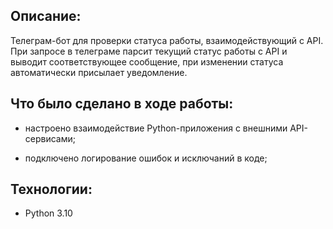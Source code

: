 ## Описание:
Телеграм-бот для проверки статуса работы, взаимодействующий с API. При запросе в телеграме парсит текущий статус работы с API и выводит соответствующее сообщение, при изменении статуса автоматически присылает уведомление.

## Что было сделано в ходе работы:  

- настроено взаимодействие Python-приложения с внешними API-сервисами;  

- подключено логирование ошибок и исключаний в коде;  

## Технологии:
- Python 3.10
